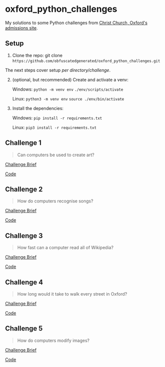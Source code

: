 # oxford_python_challenges
My solutions to some Python challenges from [Christ Church, Oxford's admissions site](https://www.chch.ox.ac.uk/admissions/python-challenges-page).

## Setup

1. Clone the repo: git clone `https://github.com/obfuscatedgenerated/oxford_python_challenges.git`

The next steps cover setup *per directory/challenge*.

2. (optional, but recommended) Create and activate a venv: 

    Windows: `python -m venv env` `./env/scripts/activate`
    
    Linux: `python3 -m venv env` `source ./env/bin/activate`

3. Install the dependencies:

    Windows: `pip install -r requirements.txt`
    
    Linux: `pip3 install -r requirements.txt`

## Challenge 1
> Can computers be used to create art?

[Challenge Brief](https://www.chch.ox.ac.uk/admissions/python-challenge-1-can-computers-be-used-create-art)

[Code](https://github.com/obfuscatedgenerated/oxford_python_challenges/tree/main/challenge_1)

## Challenge 2
> How do computers recognise songs?

[Challenge Brief](https://www.chch.ox.ac.uk/admissions/python-challenge-2-how-do-computers-recognise-songs)

[Code](https://github.com/obfuscatedgenerated/oxford_python_challenges/tree/main/challenge_2)

## Challenge 3
> How fast can a computer read all of Wikipedia?

[Challenge Brief](https://www.chch.ox.ac.uk/admissions/python-challenge-3-how-fast-can-computer-read-all-wikipedia)

[Code](https://github.com/obfuscatedgenerated/oxford_python_challenges/tree/main/challenge_3)

## Challenge 4
> How long would it take to walk every street in Oxford?

[Challenge Brief](https://www.chch.ox.ac.uk/admissions/python-challenge-4-how-long-would-it-take-walk-every-street-oxford)

[Code](https://github.com/obfuscatedgenerated/oxford_python_challenges/tree/main/challenge_4)

## Challenge 5
> How do computers modify images?

[Challenge Brief](https://www.chch.ox.ac.uk/admissions/python-challenge-5-how-do-computers-modify-images)

[Code](https://github.com/obfuscatedgenerated/oxford_python_challenges/tree/main/challenge_5)
